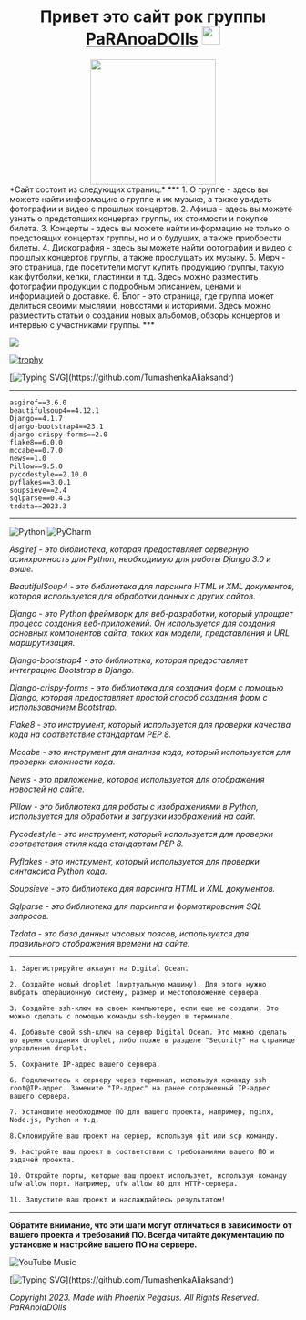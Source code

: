 <h1 align="center">Привет это сайт рок группы <a href="https://paranoiadolls.com" target="_blank">PaRAnoaDOlls</a> 
<img src="https://github.com/blackcater/blackcater/raw/main/images/Hi.gif" height="32"/></h1>
<div style="text-align:center">
  <img src="https://media.giphy.com/media/3o7btS6CdcnTBHLX0Y/giphy.gif" height="220" />
</div>
*Сайт состоит из следующих страниц:*
***
    1. О группе - здесь вы можете найти информацию о группе и их музыке, а также увидеть фотографии и видео с прошлых концертов.
    2. Афиша - здесь вы можете узнать о предстоящих концертах группы, их стоимости и покупке билета.
    3. Концерты - здесь вы можете найти информацию не только о предстоящих концертах группы, но и о будущих, а также приобрести билеты.
    4. Дискография - здесь вы можете найти фотографии и видео с прошлых концертов группы, а также прослушать их музыку.
    5. Мерч - это страница, где посетители могут купить продукцию группы, такую как футболки, кепки, пластинки и т.д. Здесь можно разместить фотографии продукции с подробным описанием, ценами и информацией о доставке.
    6. Блог - это страница, где группа может делиться своими мыслями, новостями и историями. Здесь можно разместить статьи о создании новых альбомов, обзоры концертов и интервью с участниками группы.
***

![](https://komarev.com/ghpvc/?username=your-github-username)

[![trophy](https://github-profile-trophy.vercel.app/?username=ryo-ma)](https://github.com/ryo-ma/github-profile-trophy)


[![Typing SVG](https://readme-typing-svg.herokuapp.com?color=%2336BCF7&lines=Сайт+был+разработан+с+помощью:)](https://github.com/TumashenkaAliaksandr)

***
    asgiref==3.6.0
    beautifulsoup4==4.12.1
    Django==4.1.7
    django-bootstrap4==23.1
    django-crispy-forms==2.0
    flake8==6.0.0
    mccabe==0.7.0
    news==1.0
    Pillow==9.5.0
    pycodestyle==2.10.0
    pyflakes==3.0.1
    soupsieve==2.4
    sqlparse==0.4.3
    tzdata==2023.3
***
![Python](https://img.shields.io/badge/python-3670A0?style=for-the-badge&logo=python&logoColor=ffdd54)
![PyCharm](https://img.shields.io/badge/pycharm-143?style=for-the-badge&logo=pycharm&logoColor=black&color=black&labelColor=green)

*Asgiref - это библиотека, которая предоставляет серверную асинхронность для Python, необходимую для работы Django 3.0 и выше.*

*BeautifulSoup4 - это библиотека для парсинга HTML и XML документов, которая используется для обработки данных с других сайтов.*

*Django - это Python фреймворк для веб-разработки, который упрощает процесс создания веб-приложений. Он используется для создания основных компонентов сайта, таких как модели, представления и URL маршрутизация.*

*Django-bootstrap4 - это библиотека, которая предоставляет интеграцию Bootstrap в Django.*

*Django-crispy-forms - это библиотека для создания форм с помощью Django, которая предоставляет простой способ создания форм с использованием Bootstrap.*

*Flake8 - это инструмент, который используется для проверки качества кода на соответствие стандартам PEP 8.*

*Mccabe - это инструмент для анализа кода, который используется для проверки сложности кода.*

*News - это приложение, которое используется для отображения новостей на сайте.*

*Pillow - это библиотека для работы с изображениями в Python, используется для обработки и загрузки изображений на сайт.*

*Pycodestyle - это инструмент, который используется для проверки соответствия стиля кода стандартам PEP 8.*

*Pyflakes - это инструмент, который используется для проверки синтаксиса Python кода.*

*Soupsieve - это библиотека для парсинга HTML и XML документов.*

*Sqlparse - это библиотека для парсинга и форматирования SQL запросов.*

*Tzdata - это база данных часовых поясов, используется для правильного отображения времени на сайте.*


***
    1. Зарегистрируйте аккаунт на Digital Ocean.

    2. Создайте новый droplet (виртуальную машину). Для этого нужно выбрать операционную систему, размер и местоположение сервера.

    3. Создайте ssh-ключ на своем компьютере, если еще не создали. Это можно сделать с помощью команды ssh-keygen в терминале.

    4. Добавьте свой ssh-ключ на сервер Digital Ocean. Это можно сделать во время создания droplet, либо позже в разделе "Security" на странице управления droplet.

    5. Сохраните IP-адрес вашего сервера.

    6. Подключитесь к серверу через терминал, используя команду ssh root@IP-адрес. Замените "IP-адрес" на ранее сохраненный IP-адрес вашего сервера.

    7. Установите необходимое ПО для вашего проекта, например, nginx, Node.js, Python и т.д.

    8.Склонируйте ваш проект на сервер, используя git или scp команду.

    9. Настройте ваш проект в соответствии с требованиями вашего ПО и задачей проекта.

    10. Откройте порты, которые ваш проект использует, используя команду ufw allow порт. Например, ufw allow 80 для HTTP-сервера.

    11. Запустите ваш проект и наслаждайтесь результатом!
***
**Обратите внимание, что эти шаги могут отличаться в зависимости от вашего проекта и требований ПО. Всегда читайте документацию по установке и настройке вашего ПО на сервере.**


![YouTube Music](https://img.shields.io/badge/YouTube_Music-FF0000?style=for-the-badge&logo=youtube-music&logoColor=white)

[![Typing SVG](https://readme-typing-svg.herokuapp.com?color=%2336BCF7&lines=PaRAnoiaDOlls.)](https://github.com/TumashenkaAliaksandr)

*Copyright 2023. Made with Phoenix Pegasus. All Rights Reserved. PaRAnoiaDOlls*